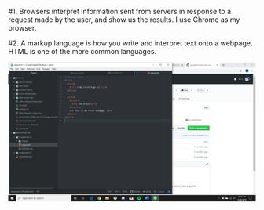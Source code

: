 #1. Browsers interpret information sent from servers in response to a request made by the user, and show us the results. I use Chrome as my browser.

#2. A markup language is how you write and interpret text onto a webpage. HTML is one of the more common languages.


![screenshot](./Images/Assignment_03_Screenshot.png)
